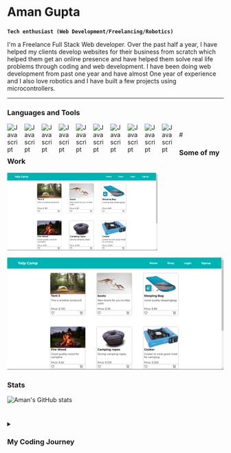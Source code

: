 # Aman Gupta

**`Tech enthusiast (Web Development/Freelancing/Robotics)`**

I'm a Freelance Full Stack Web developer. Over the past half a year, I have helped my clients develop websites for their business from scratch which helped them get an online presence and have helped them solve real life problems through coding and web development. I have been doing web development from past one year and have almost One year of experience and I also love robotics and I have built a few projects using microcontrollers.

---
### Languages and Tools
<img align="left" alt="Javascript" width="30px" style="padding-right:10px;" src="https://cdn.jsdelivr.net/gh/devicons/devicon/icons/javascript/javascript-original.svg" />
<img align="left" alt="Javascript" width="30px" style="padding-right:10px;" src="https://cdn.jsdelivr.net/gh/devicons/devicon/icons/nodejs/nodejs-original.svg" />
<img align="left" alt="Javascript" width="30px" style="padding-right:10px;background-color:white;" src="https://cdn.jsdelivr.net/gh/devicons/devicon/icons/express/express-original-wordmark.svg" />
<img align="left" alt="Javascript" width="30px" style="padding-right:10px;" src="https://cdn.jsdelivr.net/gh/devicons/devicon/icons/express/express-original.svg" />
<img align="left" alt="Javascript" width="30px" style="padding-right:10px;" src="https://cdn.jsdelivr.net/gh/devicons/devicon/icons/mongodb/mongodb-original-wordmark.svg" />
<img align="left" alt="Javascript" width="30px" style="padding-right:10px;" src="https://cdn.jsdelivr.net/gh/devicons/devicon/icons/react/react-original-wordmark.svg" />
<img align="left" alt="Javascript" width="30px" style="padding-right:10px;" src="https://cdn.jsdelivr.net/gh/devicons/devicon/icons/redux/redux-original.svg" />
<img align="left" alt="Javascript" width="30px" style="padding-right:10px;" src="https://cdn.jsdelivr.net/gh/devicons/devicon/icons/html5/html5-original-wordmark.svg" />
<img align="left" alt="Javascript" width="30px" style="padding-right:10px;" src="https://cdn.jsdelivr.net/gh/devicons/devicon/icons/css3/css3-original-wordmark.svg" />
<img align="left" alt="Javascript" width="30px" style="padding-right:10px;" src="https://cdn.jsdelivr.net/gh/devicons/devicon/icons/materialui/materialui-original.svg" />
<br />
#

### Some of my Work
<div style="display:flex;">
  <a href="#"><img width="350" src="./img1.png"/></a>
  
</div>

![Screenshot](img1.png)

### Stats
![Aman's GitHub stats](https://github-readme-stats.vercel.app/api?username=Aman-Gupta-404&show_icons=true&theme=vue-dark)

#

<details>
  <summary><h3>My Coding Journey</h3></summary>
    
</details>
